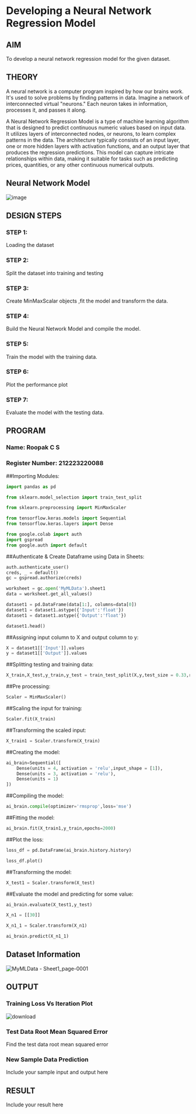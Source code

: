 # Developing a Neural Network Regression Model

## AIM

To develop a neural network regression model for the given dataset.

## THEORY

A neural network is a computer program inspired by how our brains work. It's used to solve problems by finding patterns in data. Imagine a network of interconnected virtual "neurons." Each neuron takes in information, processes it, and passes it along.

A Neural Network Regression Model is a type of machine learning algorithm that is designed to predict continuous numeric values based on input data. It utilizes layers of interconnected nodes, or neurons, to learn complex patterns in the data. The architecture typically consists of an input layer, one or more hidden layers with activation functions, and an output layer that produces the regression predictions.
This model can capture intricate relationships within data, making it suitable for tasks such as predicting prices, quantities, or any other continuous numerical outputs.

## Neural Network Model

![image](https://github.com/RoopakCS/basic-nn-model/assets/139228922/ebcf9b27-c04b-4366-b686-7c2eb3c9e940)

## DESIGN STEPS

### STEP 1:

Loading the dataset

### STEP 2:

Split the dataset into training and testing

### STEP 3:

Create MinMaxScalar objects ,fit the model and transform the data.

### STEP 4:

Build the Neural Network Model and compile the model.

### STEP 5:

Train the model with the training data.

### STEP 6:

Plot the performance plot

### STEP 7:

Evaluate the model with the testing data.

## PROGRAM
### Name: Roopak C S
### Register Number: 212223220088

##Importing Modules:
```python
import pandas as pd

from sklearn.model_selection import train_test_split

from sklearn.preprocessing import MinMaxScaler

from tensorflow.keras.models import Sequential
from tensorflow.keras.layers import Dense

from google.colab import auth
import gspread
from google.auth import default
```

##Authenticate & Create Dataframe using Data in Sheets:
```python
auth.authenticate_user()
creds, _ = default()
gc = gspread.authorize(creds)

worksheet = gc.open('MyMLData').sheet1
data = worksheet.get_all_values()

dataset1 = pd.DataFrame(data[1:], columns=data[0])
dataset1 = dataset1.astype({'Input':'float'})
dataset1 = dataset1.astype({'Output':'float'})

dataset1.head()
```

##Assigning input column to X and output column to y:
```python
X = dataset1[['Input']].values
y = dataset1[['Output']].values
```

##Splitting testing and training data:
```python
X_train,X_test,y_train,y_test = train_test_split(X,y,test_size = 0.33,random_state = 33)
```

##Pre processing:
```python
Scaler = MinMaxScaler()
```

##Scaling the input for training:
```python
Scaler.fit(X_train)
```

##Transforming the scaled input:
```python
X_train1 = Scaler.transform(X_train)
```

##Creating the model:
```python
ai_brain=Sequential([
    Dense(units = 4, activation = 'relu',input_shape = [1]),
    Dense(units = 3, activation = 'relu'),
    Dense(units = 1)
])
```

##Compiling the model:
```python
ai_brain.compile(optimizer='rmsprop',loss='mse')
```

##Fitting the model:
```python
ai_brain.fit(X_train1,y_train,epochs=2000)
```

##Plot the loss:
```python
loss_df = pd.DataFrame(ai_brain.history.history)

loss_df.plot()
```

##Transforming the model:
```python
X_test1 = Scaler.transform(X_test)
```

##Evaluate the model and predicting for some value:
```python
ai_brain.evaluate(X_test1,y_test)

X_n1 = [[30]]

X_n1_1 = Scaler.transform(X_n1)

ai_brain.predict(X_n1_1)
```
## Dataset Information

![MyMLData - Sheet1_page-0001](https://github.com/RoopakCS/basic-nn-model/assets/139228922/85ee31ea-a591-4b67-b775-c92ed6c90c19)

## OUTPUT

### Training Loss Vs Iteration Plot
![download](https://github.com/RoopakCS/basic-nn-model/assets/139228922/788b53d8-5f51-4207-823e-11fa0d739258)


### Test Data Root Mean Squared Error

Find the test data root mean squared error

### New Sample Data Prediction

Include your sample input and output here

## RESULT

Include your result here
